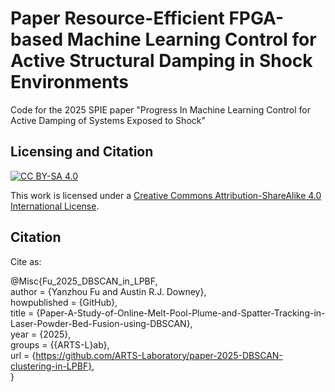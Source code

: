 # Paper Resource-Efficient FPGA-based Machine Learning Control for Active Structural Damping in Shock Environments
Code for the 2025 SPIE paper "Progress In Machine Learning Control for Active Damping of Systems Exposed to Shock"


## Licensing and Citation

[![CC BY-SA 4.0][cc-by-sa-shield]][cc-by-sa]

This work is licensed under a
[Creative Commons Attribution-ShareAlike 4.0 International License][cc-by-sa].

[cc-by-sa]: http://creativecommons.org/licenses/by-sa/4.0/
[cc-by-sa-image]: https://licensebuttons.net/l/by-sa/4.0/88x31.png
[cc-by-sa-shield]: https://img.shields.io/badge/License-CC%20BY--SA%204.0-lightgrey.svg

## Citation
Cite as:

@Misc{Fu_2025_DBSCAN_in_LPBF,   
  author = {Yanzhou Fu and Austin R.J. Downey},   
  howpublished = {GitHub},  
  title  = {Paper-A-Study-of-Online-Melt-Pool-Plume-and-Spatter-Tracking-in-Laser-Powder-Bed-Fusion-using-DBSCAN},   
  year   = {2025},  
  groups = {{ARTS-L}ab},    
  url    = {https://github.com/ARTS-Laboratory/paper-2025-DBSCAN-clustering-in-LPBF},    
}


